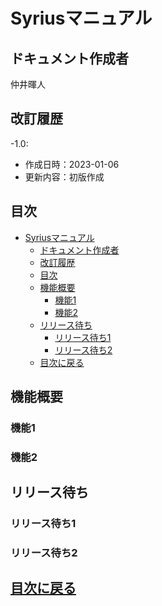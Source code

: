 # Syriusマニュアル

## ドキュメント作成者
仲井暉人

## 改訂履歴
-1.0:
  - 作成日時：2023-01-06
  - 更新内容：初版作成

## 目次

- [Syriusマニュアル](#syriusマニュアル)
  - [ドキュメント作成者](#ドキュメント作成者)
  - [改訂履歴](#改訂履歴)
  - [目次](#目次)
  - [機能概要](#機能概要)
    - [機能1](#機能1)
    - [機能2](#機能2)
  - [リリース待ち](#リリース待ち)
    - [リリース待ち1](#リリース待ち1)
    - [リリース待ち2](#リリース待ち2)
  - [目次に戻る](#目次に戻る)

## 機能概要

### 機能1
### 機能2


## リリース待ち

### リリース待ち1
### リリース待ち2

## [目次に戻る](#目次)